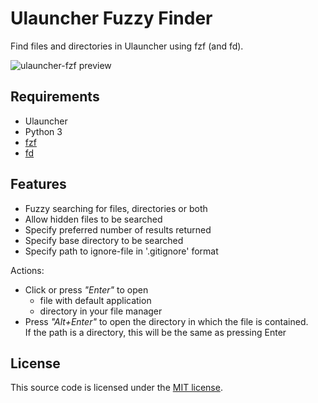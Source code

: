 # Ulauncher Fuzzy Finder

Find files and directories in Ulauncher using fzf (and fd).

![ulauncher-fzf preview](https://user-images.githubusercontent.com/44228565/148923401-e8268ef5-974f-4912-8b65-e1704159bfc2.png)

## Requirements

* Ulauncher
* Python 3
* [fzf](https://github.com/junegunn/fzf)
* [fd](https://github.com/sharkdp/fd)

## Features

* Fuzzy searching for files, directories or both
* Allow hidden files to be searched
* Specify preferred number of results returned
* Specify base directory to be searched
* Specify path to ignore-file in '.gitignore' format

Actions:

* Click or press *"Enter"* to open
    * file with default application
    * directory in your file manager
* Press *"Alt+Enter"* to open the directory in which the file is contained.  
    If the path is a directory, this will be the same as pressing Enter

## License

This source code is licensed under the [MIT license](LICENSE).
